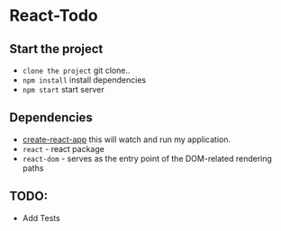 # React-Todo

## Start the project
- `clone the project` git clone..
- `npm install` install dependencies
- `npm start` start server

## Dependencies
- [create-react-app](https://github.com/facebook/create-react-app/blob/master/README.md#getting-started) this will watch and run my application.
- `react` - react package
- `react-dom` - serves as the entry point of the DOM-related rendering paths

## TODO:
- Add Tests
